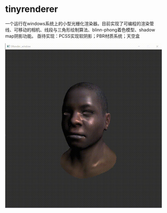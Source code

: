 # tinyrenderer

一个运行在windows系统上的小型光栅化渲染器。目前实现了可编程的渲染管线、可移动的相机、线段与三角形绘制算法、blinn-phong着色模型、shadow map阴影功能。
亟待实现：PCSS实现软阴影；PBR材质系统；天空盒

![image](https://github.com/857329210/tinyrenderer/blob/main/image/blinn-phong.gif)
